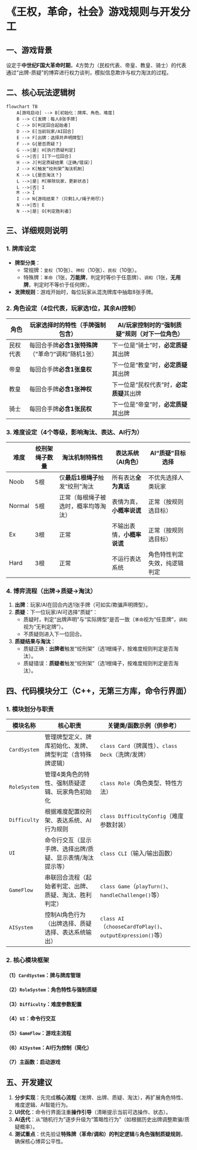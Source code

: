 # 《王权，革命，社会》游戏规则与开发分工


## 一、游戏背景
设定于**中世纪F国大革命时期**，4方势力（民权代表、帝皇、教皇、骑士）的代表通过“出牌-质疑”的博弈进行权力谈判，模拟信息欺诈与权力淘汰的过程。


## 二、核心玩法逻辑树
```mermaid
flowchart TB
    A[游戏启动] --> B[初始化：牌库、角色、难度]
    B --> C[发牌：每人8张手牌]
    C --> D[判定回合起始者]
    D --> E[当前玩家/AI回合]
    E --> F[出牌：选择并声明牌型]
    F --> G{是否质疑？}
    G -->|是| H[执行质疑判定]
    G -->|否| I[下一位回合]
    H --> J[判定质疑结果（正确/错误）]
    J --> K[触发“绞刑架”淘汰机制]
    K --> L{是否淘汰？}
    L -->|是| M[移除玩家，更新状态]
    L -->|否| I
    M --> I
    I --> N{游戏结束？（只剩1人/绳子用尽）}
    N -->|否| E
    N -->|是| O[判定胜利者]
```


## 三、详细规则说明


### 1. 牌库设定
- **牌型分类**：
  - 常规牌：`皇权`（10张）、`神权`（10张）、`民权`（10张）。
  - 特殊牌：`革命`（1张，**万能牌**，判定时等价于任意牌）、`调和`（1张，**无用牌**，判定时不等价于任何牌）。
- **发牌规则**：游戏开始时，每位玩家从混洗牌库中抽取8张手牌。


### 2. 角色设定（4位代表，玩家选1位，其余AI控制）
| 角色        | 玩家选择时的特性（手牌强制包含） | AI/玩家控制时的“强制质疑”规则（对下一位角色） |
|-------------|----------------------------------|----------------------------------------------|
| 民权代表    | 每回合手牌**必含1张特殊牌**（“革命”/“调和”随机1张） | 下一位是“骑士”时，**必定质疑**其出牌         |
| 帝皇        | 每回合手牌**必含1张皇权**         | 下一位是“教皇”时，**必定质疑**其出牌         |
| 教皇        | 每回合手牌**必含1张神权**         | 下一位是“民权代表”时，**必定质疑**其出牌     |
| 骑士        | 每回合手牌**必含1张民权**         | 下一位是“帝皇”时，**必定质疑**其出牌         |


### 3. 难度设定（4个等级，影响淘汰、表达、AI行为）
| 难度   | 绞刑架绳子数量 | 淘汰机制特殊性                     | 表达系统（AI角色）| AI“质疑”目标选择       |
|--------|----------------|------------------------------------|--------------------|------------------------|
| Noob   | 5根            | 仅**最后1根绳子**触发“绞刑”淘汰    | 所有表达**全为真话** | 不优先选择人类玩家     |
| Normal | 5根            | 正常（每根绳子被选时，概率均等淘汰） | 表情为真，**小概率说谎** | 正常（按规则选目标）|
| Ex     | 3根            | 正常                               | 不输出表情，**小概率说谎** | 正常（按规则选目标）|
| Hard   | 3根            | 正常                               | 不运行表达系统      | 角色特性判定失效，纯逻辑判定 |


### 4. 博弈流程（出牌→质疑→淘汰）
1. **出牌**：玩家/AI在回合内选1张手牌（可如实/欺骗声明牌型）。
2. **质疑**：下一位玩家/AI可选择“质疑”：
   - 质疑时，判定“出牌声明”与“实际牌型”是否一致（`革命`视为“任意牌”，`调和`视为“无判定牌”）。
   - 不质疑则进入下一位回合。
3. **质疑结果与淘汰**：
   - 质疑正确：**出牌者**触发“绞刑架”（选1根绳子，按难度规则判定是否淘汰）。
   - 质疑错误：**质疑者**触发“绞刑架”（选1根绳子，按难度规则判定是否淘汰）。


## 四、代码模块分工（C++，无第三方库，命令行界面）


### 1. 模块划分与职责
| 模块名称       | 核心职责                                                                 | 关键类/函数示例（供参考）|
|----------------|--------------------------------------------------------------------------|----------------------------------------|
| `CardSystem`   | 管理牌型定义、牌库初始化、发牌、牌型判定（含特殊牌逻辑）| `class Card`（牌属性）、`class Deck`（洗牌/发牌） |
| `RoleSystem`   | 管理4类角色的特性、强制质疑逻辑、玩家角色初始化                         | `class Role`（角色类型、特性方法）|
| `Difficulty`   | 根据难度配置绞刑架、表达系统、AI行为规则                                 | `class DifficultyConfig`（难度参数封装） |
| `UI`           | 命令行交互（显示手牌、选择出牌/质疑、显示表情/淘汰提示等）| `class CLI`（输入/输出函数）|
| `GameFlow`     | 串联回合流程（起始者判定、出牌、质疑、淘汰、胜利判定）| `class Game`（`playTurn()`、`handleChallenge()`等） |
| `AISystem`     | 控制AI角色行为（出牌选择、质疑选择、表达系统输出）| `class AI`（`chooseCardToPlay()`、`outputExpression()`等） |


### 2. 核心模块框架
#### （1）`CardSystem`：牌与牌库管理
#### （2）`RoleSystem`：角色特性与强制质疑
#### （3）`Difficulty`：难度参数配置
#### （4）`UI`：命令行交互
#### （5）`GameFlow`：游戏主流程
#### （6）`AISystem`：AI行为控制（简化）
#### （7）主函数：启动游戏


## 五、开发建议
1. **分步实现**：先完成**核心流程**（发牌、出牌、质疑、淘汰），再扩展角色特性、难度逻辑、AI智能行为。
2. **UI优化**：命令行界面注重**操作引导**（清晰提示当前可选操作、状态）。
3. **AI迭代**：从“随机行为”逐步升级为“策略性行为”（如根据历史出牌调整欺骗/质疑概率）。
4. **测试重点**：优先验证**特殊牌（革命/调和）的判定逻辑**与**角色强制质疑规则**，确保核心博弈公平性。

